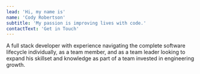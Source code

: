 ```yaml
---
lead: 'Hi, my name is'
name: 'Cody Robertson'
subtitle: 'My passion is improving lives with code.'
contactText: 'Get in Touch'
---
```

A full stack developer with experience navigating the complete software lifecycle individually, as a team member, and as a team leader looking to expand his skillset and knowledge as part of a team invested in engineering growth.
